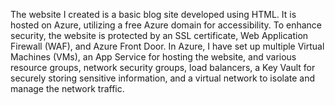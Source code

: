 The website I created is a basic blog site developed using HTML. It is hosted on Azure, utilizing a free Azure domain for accessibility. To enhance security, the website is protected by an SSL certificate, Web Application Firewall (WAF), and Azure Front Door. In Azure, I have set up multiple Virtual Machines (VMs), an App Service for hosting the website, and various resource groups, network security groups, load balancers, a Key Vault for securely storing sensitive information, and a virtual network to isolate and manage the network traffic.
